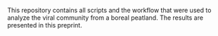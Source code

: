 This repository contains all scripts and the workflow that were used to analyze the viral community from a boreal peatland. The results are presented in this preprint.
